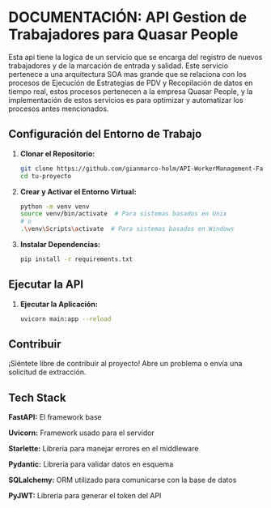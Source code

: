 
# DOCUMENTACIÓN: API Gestion de Trabajadores para Quasar People

Esta api tiene la logica de un servicio que se encarga del registro de nuevos trabajadores y de la marcación de entrada y salidad. 
Este servicio pertenece a una arquitectura SOA mas grande que se relaciona con los procesos de Ejecución de Estrategias de PDV y Recopilación de datos en tiempo real, 
estos procesos pertenecen a la empresa Quasar People, y la implementación de estos servicios es para optimizar y automatizar los procesos antes mencionados.

## Configuración del Entorno de Trabajo

1. **Clonar el Repositorio:**
    ```bash
    git clone https://github.com/gianmarco-holm/API-WorkerManagement-FastAPI.git
    cd tu-proyecto
    ```

2. **Crear y Activar el Entorno Virtual:**
    ```bash
    python -m venv venv
    source venv/bin/activate  # Para sistemas basados en Unix
    # o
    .\venv\Scripts\activate  # Para sistemas basados en Windows
    ```

3. **Instalar Dependencias:**
    ```bash
    pip install -r requirements.txt
    ```

## Ejecutar la API

1. **Ejecutar la Aplicación:**
    ```bash
    uvicorn main:app --reload
    ```

## Contribuir
¡Siéntete libre de contribuir al proyecto! Abre un problema o envía una solicitud de extracción.


## Tech Stack

**FastAPI:** El framework base

**Uvicorn:** Framework usado para el servidor

**Starlette:** Libreria para manejar errores en el middleware

**Pydantic:** Libreria para validar datos en esquema

**SQLalchemy:** ORM utilizado para comunicarse con la base de datos

**PyJWT:** Libreria para generar el token del API



